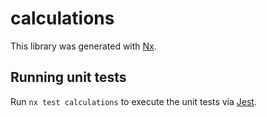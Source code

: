 # calculations

This library was generated with [Nx](https://nx.dev).

## Running unit tests

Run `nx test calculations` to execute the unit tests via [Jest](https://jestjs.io).
